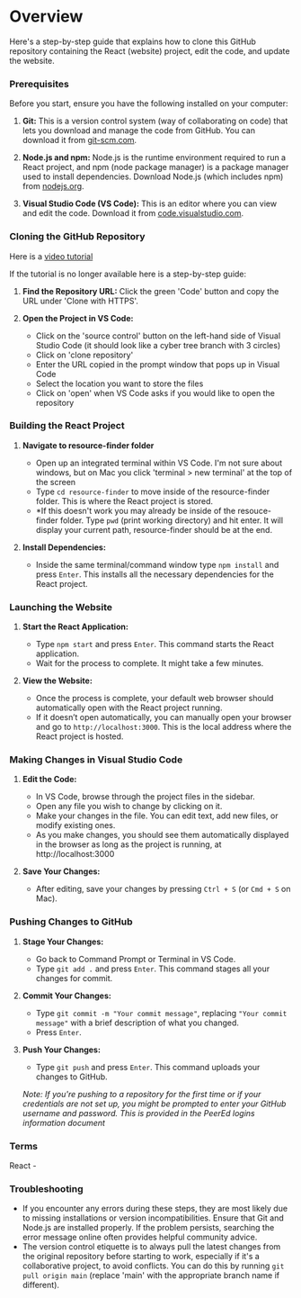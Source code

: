 # Overview

Here's a step-by-step guide that explains how to clone this GitHub repository containing the React (website) project, edit the code, and update the website. 

### Prerequisites

Before you start, ensure you have the following installed on your computer:

1. **Git:** This is a version control system (way of collaborating on code) that lets you download and manage the code from GitHub. You can download it from [git-scm.com](https://git-scm.com/).

2. **Node.js and npm:** Node.js is the runtime environment required to run a React project, and npm (node package manager) is a package manager used to install dependencies. Download Node.js (which includes npm) from [nodejs.org](https://nodejs.org/).

3. **Visual Studio Code (VS Code):** This is an editor where you can view and edit the code. Download it from [code.visualstudio.com](https://code.visualstudio.com/).

### Cloning the GitHub Repository

Here is a [video tutorial](https://www.youtube.com/watch?v=ILJ4dfOL7zs&ab_channel=CodingWithMeet)

If the tutorial is no longer available here is a step-by-step guide:

1. **Find the Repository URL:** Click the green 'Code' button and copy the URL under 'Clone with HTTPS'.
  
2. **Open the Project in VS Code:**
    - Click on the 'source control' button on the left-hand side of Visual Studio Code (it should look like a cyber tree branch with 3 circles)
    - Click on 'clone repository'
    - Enter the URL copied in the prompt window that pops up in Visual Code
    - Select the location you want to store the files
    - Click on 'open' when VS Code asks if you would like to open the repository

### Building the React Project

1. **Navigate to resource-finder folder**
   - Open up an integrated terminal within VS Code. I'm not sure about windows, but on Mac you click 'terminal > new terminal' at the top of the screen
   - Type `cd resource-finder` to move inside of the resource-finder folder. This is where the React project is stored.
   - *If this doesn't work you may already be inside of the resouce-finder folder. Type `pwd` (print working directory) and hit enter. It will display your current path, resource-finder should be at the end.

2. **Install Dependencies:**
    - Inside the same terminal/command window type `npm install` and press `Enter`. This installs all the necessary dependencies for the React project.

### Launching the Website

1. **Start the React Application:**
    - Type `npm start` and press `Enter`. This command starts the React application.
    - Wait for the process to complete. It might take a few minutes.

2. **View the Website:**
    - Once the process is complete, your default web browser should automatically open with the React project running.
    - If it doesn’t open automatically, you can manually open your browser and go to `http://localhost:3000`. This is the local address where the React project is hosted.

### Making Changes in Visual Studio Code

1. **Edit the Code:**
    - In VS Code, browse through the project files in the sidebar.
    - Open any file you wish to change by clicking on it.
    - Make your changes in the file. You can edit text, add new files, or modify existing ones.
    - As you make changes, you should see them automatically displayed in the browser as long as the project is running, at http://localhost:3000

2. **Save Your Changes:**
    - After editing, save your changes by pressing `Ctrl + S` (or `Cmd + S` on Mac).
  
### Pushing Changes to GitHub

1. **Stage Your Changes:**
    - Go back to Command Prompt or Terminal in VS Code.
    - Type `git add .` and press `Enter`. This command stages all your changes for commit.

2. **Commit Your Changes:**
    - Type `git commit -m "Your commit message"`, replacing `"Your commit message"` with a brief description of what you changed.
    - Press `Enter`.

3. **Push Your Changes:**
    - Type `git push` and press `Enter`. This command uploads your changes to GitHub.

    *Note: If you're pushing to a repository for the first time or if your credentials are not set up, you might be prompted to enter your GitHub username and password. This is provided in the PeerEd logins information document*

### Terms

React - 

### Troubleshooting

- If you encounter any errors during these steps, they are most likely due to missing installations or version incompatibilities. Ensure that Git and Node.js are installed properly. If the problem persists, searching the error message online often provides helpful community advice.
- The version control etiquette is to always pull the latest changes from the original repository before starting to work, especially if it's a collaborative project, to avoid conflicts. You can do this by running `git pull origin main` (replace 'main' with the appropriate branch name if different).

